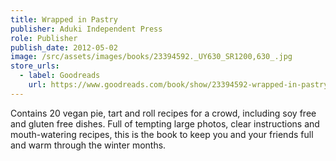 ```yaml
---
title: Wrapped in Pastry
publisher: Aduki Independent Press
role: Publisher
publish_date: 2012-05-02
image: /src/assets/images/books/23394592._UY630_SR1200,630_.jpg
store_urls:
  - label: Goodreads
    url: https://www.goodreads.com/book/show/23394592-wrapped-in-pastry
---
```


Contains 20 vegan pie, tart and roll recipes for a crowd, including soy free and gluten free dishes. Full of tempting large photos, clear instructions and mouth-watering recipes, this is the book to keep you and your friends full and warm through the winter months.